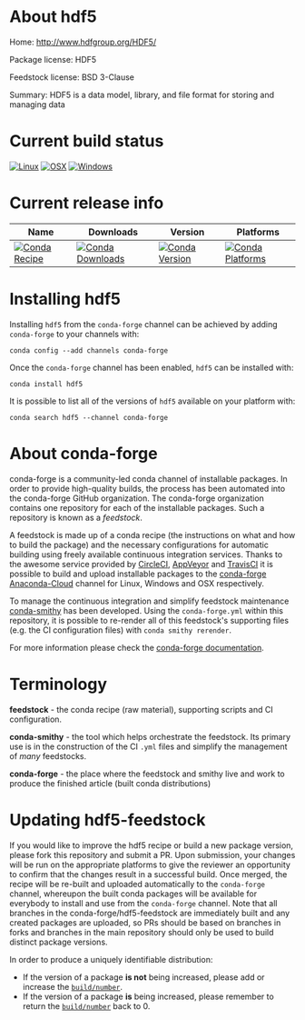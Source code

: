 About hdf5
==========

Home: http://www.hdfgroup.org/HDF5/

Package license: HDF5

Feedstock license: BSD 3-Clause

Summary: HDF5 is a data model, library, and file format for storing and managing data



Current build status
====================

[![Linux](https://img.shields.io/circleci/project/github/conda-forge/hdf5-feedstock/master.svg?label=Linux)](https://circleci.com/gh/conda-forge/hdf5-feedstock)
[![OSX](https://img.shields.io/travis/conda-forge/hdf5-feedstock/master.svg?label=macOS)](https://travis-ci.org/conda-forge/hdf5-feedstock)
[![Windows](https://img.shields.io/appveyor/ci/conda-forge/hdf5-feedstock/master.svg?label=Windows)](https://ci.appveyor.com/project/conda-forge/hdf5-feedstock/branch/master)

Current release info
====================

| Name | Downloads | Version | Platforms |
| --- | --- | --- | --- |
| [![Conda Recipe](https://img.shields.io/badge/recipe-hdf5-green.svg)](https://anaconda.org/conda-forge/hdf5) | [![Conda Downloads](https://img.shields.io/conda/dn/conda-forge/hdf5.svg)](https://anaconda.org/conda-forge/hdf5) | [![Conda Version](https://img.shields.io/conda/vn/conda-forge/hdf5.svg)](https://anaconda.org/conda-forge/hdf5) | [![Conda Platforms](https://img.shields.io/conda/pn/conda-forge/hdf5.svg)](https://anaconda.org/conda-forge/hdf5) |

Installing hdf5
===============

Installing `hdf5` from the `conda-forge` channel can be achieved by adding `conda-forge` to your channels with:

```
conda config --add channels conda-forge
```

Once the `conda-forge` channel has been enabled, `hdf5` can be installed with:

```
conda install hdf5
```

It is possible to list all of the versions of `hdf5` available on your platform with:

```
conda search hdf5 --channel conda-forge
```


About conda-forge
=================

conda-forge is a community-led conda channel of installable packages.
In order to provide high-quality builds, the process has been automated into the
conda-forge GitHub organization. The conda-forge organization contains one repository
for each of the installable packages. Such a repository is known as a *feedstock*.

A feedstock is made up of a conda recipe (the instructions on what and how to build
the package) and the necessary configurations for automatic building using freely
available continuous integration services. Thanks to the awesome service provided by
[CircleCI](https://circleci.com/), [AppVeyor](https://www.appveyor.com/)
and [TravisCI](https://travis-ci.org/) it is possible to build and upload installable
packages to the [conda-forge](https://anaconda.org/conda-forge)
[Anaconda-Cloud](https://anaconda.org/) channel for Linux, Windows and OSX respectively.

To manage the continuous integration and simplify feedstock maintenance
[conda-smithy](https://github.com/conda-forge/conda-smithy) has been developed.
Using the ``conda-forge.yml`` within this repository, it is possible to re-render all of
this feedstock's supporting files (e.g. the CI configuration files) with ``conda smithy rerender``.

For more information please check the [conda-forge documentation](https://conda-forge.org/docs/).

Terminology
===========

**feedstock** - the conda recipe (raw material), supporting scripts and CI configuration.

**conda-smithy** - the tool which helps orchestrate the feedstock.
                   Its primary use is in the construction of the CI ``.yml`` files
                   and simplify the management of *many* feedstocks.

**conda-forge** - the place where the feedstock and smithy live and work to
                  produce the finished article (built conda distributions)


Updating hdf5-feedstock
=======================

If you would like to improve the hdf5 recipe or build a new
package version, please fork this repository and submit a PR. Upon submission,
your changes will be run on the appropriate platforms to give the reviewer an
opportunity to confirm that the changes result in a successful build. Once
merged, the recipe will be re-built and uploaded automatically to the
`conda-forge` channel, whereupon the built conda packages will be available for
everybody to install and use from the `conda-forge` channel.
Note that all branches in the conda-forge/hdf5-feedstock are
immediately built and any created packages are uploaded, so PRs should be based
on branches in forks and branches in the main repository should only be used to
build distinct package versions.

In order to produce a uniquely identifiable distribution:
 * If the version of a package **is not** being increased, please add or increase
   the [``build/number``](https://conda.io/docs/user-guide/tasks/build-packages/define-metadata.html#build-number-and-string).
 * If the version of a package **is** being increased, please remember to return
   the [``build/number``](https://conda.io/docs/user-guide/tasks/build-packages/define-metadata.html#build-number-and-string)
   back to 0.

